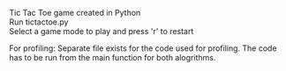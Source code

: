 Tic Tac Toe game created in Python  
Run tictactoe.py  
Select a game mode to play and press 'r' to restart  
  
For profiling: Separate file exists for the code used for profiling. The code has to be run from the main function for both alogrithms.
